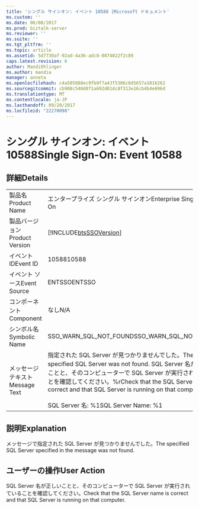 ```yaml
---
title: 'シングル サインオン: イベント 10588 |Microsoft ドキュメント'
ms.custom: ''
ms.date: 06/08/2017
ms.prod: biztalk-server
ms.reviewer: ''
ms.suite: ''
ms.tgt_pltfrm: ''
ms.topic: article
ms.assetid: 5d7730af-92ad-4a36-adc8-0874022f2c89
caps.latest.revision: 6
author: MandiOhlinger
ms.author: mandia
manager: anneta
ms.openlocfilehash: c4a505888ec9fb9f7a43f5306c0d5657a1016262
ms.sourcegitcommit: cb908c540d8f1a692d01dc8f313e16cb4b4e696d
ms.translationtype: MT
ms.contentlocale: ja-JP
ms.lasthandoff: 09/20/2017
ms.locfileid: "22270098"
---
```

# <a name="single-sign-on-event-10588"></a><span data-ttu-id="e4932-102">シングル サインオン: イベント 10588</span><span class="sxs-lookup"><span data-stu-id="e4932-102">Single Sign-On: Event 10588</span></span>
## <a name="details"></a><span data-ttu-id="e4932-103">詳細</span><span class="sxs-lookup"><span data-stu-id="e4932-103">Details</span></span>  
  
|||  
|-|-|  
|<span data-ttu-id="e4932-104">製品名</span><span class="sxs-lookup"><span data-stu-id="e4932-104">Product Name</span></span>|<span data-ttu-id="e4932-105">エンタープライズ シングル サインオン</span><span class="sxs-lookup"><span data-stu-id="e4932-105">Enterprise Single Sign-On</span></span>|  
|<span data-ttu-id="e4932-106">製品バージョン</span><span class="sxs-lookup"><span data-stu-id="e4932-106">Product Version</span></span>|[!INCLUDE[btsSSOVersion](../includes/btsssoversion-md.md)]|  
|<span data-ttu-id="e4932-107">イベント ID</span><span class="sxs-lookup"><span data-stu-id="e4932-107">Event ID</span></span>|<span data-ttu-id="e4932-108">10588</span><span class="sxs-lookup"><span data-stu-id="e4932-108">10588</span></span>|  
|<span data-ttu-id="e4932-109">イベント ソース</span><span class="sxs-lookup"><span data-stu-id="e4932-109">Event Source</span></span>|<span data-ttu-id="e4932-110">ENTSSO</span><span class="sxs-lookup"><span data-stu-id="e4932-110">ENTSSO</span></span>|  
|<span data-ttu-id="e4932-111">コンポーネント</span><span class="sxs-lookup"><span data-stu-id="e4932-111">Component</span></span>|<span data-ttu-id="e4932-112">なし</span><span class="sxs-lookup"><span data-stu-id="e4932-112">N/A</span></span>|  
|<span data-ttu-id="e4932-113">シンボル名</span><span class="sxs-lookup"><span data-stu-id="e4932-113">Symbolic Name</span></span>|<span data-ttu-id="e4932-114">SSO_WARN_SQL_NOT_FOUND</span><span class="sxs-lookup"><span data-stu-id="e4932-114">SSO_WARN_SQL_NOT_FOUND</span></span>|  
|<span data-ttu-id="e4932-115">メッセージ テキスト</span><span class="sxs-lookup"><span data-stu-id="e4932-115">Message Text</span></span>|<span data-ttu-id="e4932-116">指定された SQL Server が見つかりませんでした。</span><span class="sxs-lookup"><span data-stu-id="e4932-116">The specified SQL Server was not found.</span></span> <span data-ttu-id="e4932-117">SQL Server 名が正しいことと、そのコンピューターで SQL Server が実行されていることを確認してください。%r</span><span class="sxs-lookup"><span data-stu-id="e4932-117">Check that the SQL Server name is correct and that SQL Server is running on that computer.%r</span></span><br /><br /> <span data-ttu-id="e4932-118">SQL Server 名: %1</span><span class="sxs-lookup"><span data-stu-id="e4932-118">SQL Server Name: %1</span></span>|  
  
## <a name="explanation"></a><span data-ttu-id="e4932-119">説明</span><span class="sxs-lookup"><span data-stu-id="e4932-119">Explanation</span></span>  
 <span data-ttu-id="e4932-120">メッセージで指定された SQL Server が見つかりませんでした。</span><span class="sxs-lookup"><span data-stu-id="e4932-120">The specified SQL Server specified in the message was not found.</span></span>  
  
## <a name="user-action"></a><span data-ttu-id="e4932-121">ユーザーの操作</span><span class="sxs-lookup"><span data-stu-id="e4932-121">User Action</span></span>  
 <span data-ttu-id="e4932-122">SQL Server 名が正しいことと、そのコンピューターで SQL Server が実行されていることを確認してください。</span><span class="sxs-lookup"><span data-stu-id="e4932-122">Check that the SQL Server name is correct and that SQL Server is running on that computer.</span></span>